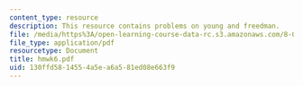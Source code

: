 ```yaml
---
content_type: resource
description: This resource contains problems on young and freedman.
file: /media/https%3A/open-learning-course-data-rc.s3.amazonaws.com/8-01x-physics-i-classical-mechanics-with-an-experimental-focus-fall-2002/130ffd5814554a5ea6a581ed08e663f9_hmwk6.pdf
file_type: application/pdf
resourcetype: Document
title: hmwk6.pdf
uid: 130ffd58-1455-4a5e-a6a5-81ed08e663f9
---
```


